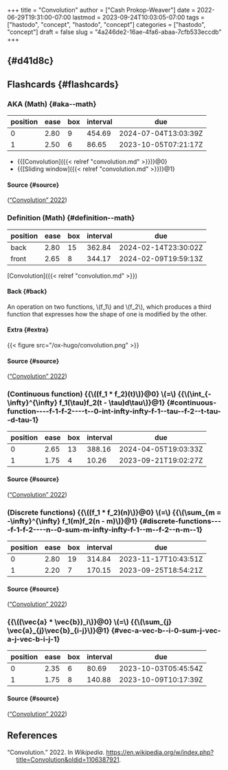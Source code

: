+++
title = "Convolution"
author = ["Cash Prokop-Weaver"]
date = 2022-06-29T19:31:00-07:00
lastmod = 2023-09-24T10:03:05-07:00
tags = ["hastodo", "concept", "hastodo", "concept"]
categories = ["hastodo", "concept"]
draft = false
slug = "4a246de2-16ae-4fa6-abaa-7cfb533eccdb"
+++

##  {#d41d8c}


## Flashcards {#flashcards}


### AKA (Math) {#aka--math}

| position | ease | box | interval | due                  |
|----------|------|-----|----------|----------------------|
| 0        | 2.80 | 9   | 454.69   | 2024-07-04T13:03:39Z |
| 1        | 2.50 | 6   | 86.65    | 2023-10-05T07:21:17Z |

-   {{[Convolution]({{< relref "convolution.md" >}})}@0}
-   {{[Sliding window]({{< relref "convolution.md" >}})}@1}


#### Source {#source}

(<a href="#citeproc_bib_item_1">“Convolution” 2022</a>)


### Definition (Math) {#definition--math}

| position | ease | box | interval | due                  |
|----------|------|-----|----------|----------------------|
| back     | 2.80 | 15  | 362.84   | 2024-02-14T23:30:02Z |
| front    | 2.65 | 8   | 344.17   | 2024-02-09T19:59:13Z |

[Convolution]({{< relref "convolution.md" >}})


#### Back {#back}

An operation on two functions, \\(f\_1\\) and \\(f\_2\\), which produces a third function that expresses how the shape of one is modified by the other.


#### Extra {#extra}

{{< figure src="/ox-hugo/convolution.png" >}}


#### Source {#source}

(<a href="#citeproc_bib_item_1">“Convolution” 2022</a>)


### (Continuous function) {{\\((f\_1 \* f\_2)(t)\\)}@0} \\(=\\) {{\\(\int\_{-\infty}^{\infty} f\_1(\tau)f\_2(t - \tau)d\tau\\)}@1} {#continuous-function----f-1-f-2----t--0-int-infty-infty-f-1--tau--f-2--t-tau--d-tau-1}

| position | ease | box | interval | due                  |
|----------|------|-----|----------|----------------------|
| 0        | 2.65 | 13  | 388.16   | 2024-04-05T19:03:33Z |
| 1        | 1.75 | 4   | 10.26    | 2023-09-21T19:02:27Z |


#### Source {#source}

(<a href="#citeproc_bib_item_1">“Convolution” 2022</a>)


### (Discrete functions) {{\\((f\_1 \* f\_2)(n)\\)}@0} \\(=\\) {{\\(\sum\_{m = -\infty}^{\infty} f\_1(m)f\_2(n - m)\\)}@1} {#discrete-functions----f-1-f-2----n--0-sum-m-infty-infty-f-1--m--f-2--n-m--1}

| position | ease | box | interval | due                  |
|----------|------|-----|----------|----------------------|
| 0        | 2.80 | 19  | 314.84   | 2023-11-17T10:43:51Z |
| 1        | 2.20 | 7   | 170.15   | 2023-09-25T18:54:21Z |


#### Source {#source}

(<a href="#citeproc_bib_item_1">“Convolution” 2022</a>)


### {{\\((\vec{a} \* \vec{b})\_i\\)}@0} \\(=\\) {{\\(\sum\_{j} \vec{a}\_{j}\vec{b}\_{i-j}\\)}@1} {#vec-a-vec-b--i-0-sum-j-vec-a-j-vec-b-i-j-1}

| position | ease | box | interval | due                  |
|----------|------|-----|----------|----------------------|
| 0        | 2.35 | 6   | 80.69    | 2023-10-03T05:45:54Z |
| 1        | 1.75 | 8   | 140.88   | 2023-10-09T10:17:39Z |


#### Source {#source}

(<a href="#citeproc_bib_item_1">“Convolution” 2022</a>)

## References

<style>.csl-entry{text-indent: -1.5em; margin-left: 1.5em;}</style><div class="csl-bib-body">
  <div class="csl-entry"><a id="citeproc_bib_item_1"></a>“Convolution.” 2022. In <i>Wikipedia</i>. <a href="https://en.wikipedia.org/w/index.php?title=Convolution&oldid=1106387921">https://en.wikipedia.org/w/index.php?title=Convolution&#38;oldid=1106387921</a>.</div>
</div>
